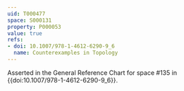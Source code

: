 ```yaml
---
uid: T000477
space: S000131
property: P000053
value: true
refs:
- doi: 10.1007/978-1-4612-6290-9_6
  name: Counterexamples in Topology
---
```


Asserted in the General Reference Chart for space #135 in
{{doi:10.1007/978-1-4612-6290-9_6}}.
